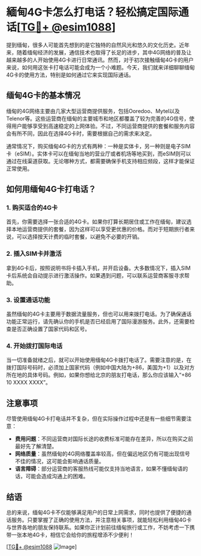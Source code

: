 # 緬甸4G卡怎么打电话？轻松搞定国际通话[[TG💪+ @esim1088](https://t.me/s/esim1088)]

提到缅甸，很多人可能首先想到的是它独特的自然风光和悠久的文化历史。近年来，随着缅甸经济的发展，通信技术也取得了长足的进步，其中4G网络的普及让越来越多的人开始使用4G卡进行日常通讯。然而，对于初次接触缅甸4G卡的用户来说，如何用这张卡打电话可能会成为一个小难题。今天，我们就来详细聊聊缅甸4G卡的使用方法，特别是如何通过它来实现国际通话。

## 缅甸4G卡的基本情况

缅甸的4G网络主要由几家大型运营商提供服务，包括Ooredoo、Mytel以及Telenor等。这些运营商在缅甸的主要城市和地区都覆盖了较为完善的4G信号，使得用户能够享受到高速稳定的上网体验。不过，不同运营商提供的套餐和服务内容会有所不同，因此在选择4G卡时，需要根据自己的需求来决定。

通常情况下，购买缅甸4G卡的方式有两种：一种是实体卡，另一种则是电子SIM卡（eSIM）。实体卡可以在缅甸当地的营业厅或者机场等地买到，而eSIM则可以通过在线渠道获取。无论哪种方式，都需要确保手机支持相应频段，这样才能保证正常使用。

## 如何用缅甸4G卡打电话？

### 1. 购买适合的4G卡

首先，你需要选择一张合适的4G卡。如果你打算长期居住或工作在缅甸，建议选择本地运营商提供的套餐，因为这样可以享受更优惠的价格。而对于短期旅行者来说，可以选择按天计费的临时套餐，以避免不必要的开销。

### 2. 插入SIM卡并激活

拿到4G卡后，按照说明书将卡插入手机，并开启设备。大多数情况下，插入SIM卡后系统会自动提示进行激活操作。如果遇到问题，可以联系运营商客服寻求帮助。

### 3. 设置通话功能

虽然缅甸的4G卡主要用于数据流量服务，但也可以用来拨打电话。为了确保通话功能正常运行，请先确认你的手机是否已经启用了国际漫游服务。此外，还需要检查是否正确设置了国家代码和区号。

### 4. 开始拨打国际电话

当一切准备就绪之后，就可以开始使用缅甸4G卡拨打电话了。需要注意的是，在拨打国际号码时，必须加上国家代码（例如中国大陆为+86，美国为+1）以及对方所在地的具体号码。例如，如果你想给北京的朋友打电话，那么你应该输入“+86 10 XXXX XXXX”。

## 注意事项

尽管使用缅甸4G卡打电话并不复杂，但在实际操作过程中还是有一些细节需要注意：

- **费用问题**：不同运营商对国际长途的收费标准可能存在差异，所以在购买之前最好先了解清楚。
- **网络质量**：虽然缅甸的4G网络覆盖率较高，但在偏远地区仍有可能出现信号不佳的情况，这可能会影响通话质量。
- **语言障碍**：部分运营商的客服热线可能仅支持当地语言，如果不懂缅甸语的话，可能会造成沟通上的困难。

## 结语

总的来说，缅甸4G卡不仅能够满足用户的日常上网需求，同时也提供了便捷的通话服务。只要掌握了正确的使用方法，并注意相关事项，就能轻松利用缅甸4G卡与世界各地的朋友保持联系。如果你正计划前往缅甸旅行或工作，不妨考虑一下携带一张本地4G卡，相信它会给你的旅程增添不少便利！

[[TG💪+ @esim1088](https://t.me/s/esim1088) ![Image](https://i.postimg.cc/4NQfJmqS/Snipaste-2025-05-13-00-14-12.png)]